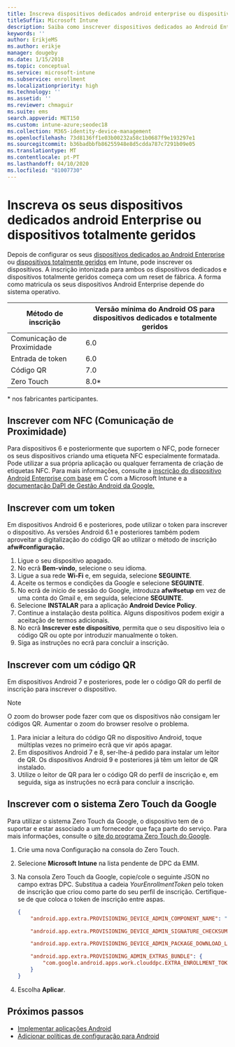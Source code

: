 ```yaml
---
title: Inscreva dispositivos dedicados android enterprise ou dispositivos totalmente geridos em Intune
titleSuffix: Microsoft Intune
description: Saiba como inscrever dispositivos dedicados ao Android Enterprise ou dispositivos totalmente geridos em Intune.
keywords: ''
author: ErikjeMS
ms.author: erikje
manager: dougeby
ms.date: 1/15/2018
ms.topic: conceptual
ms.service: microsoft-intune
ms.subservice: enrollment
ms.localizationpriority: high
ms.technology: ''
ms.assetid: ''
ms.reviewer: chmaguir
ms.suite: ems
search.appverid: MET150
ms.custom: intune-azure;seodec18
ms.collection: M365-identity-device-management
ms.openlocfilehash: 73d8136ff1e03b00232a58c1b0687f9e193297e1
ms.sourcegitcommit: b36badbbfb86255948e8d5cdda787c7291b09e05
ms.translationtype: MT
ms.contentlocale: pt-PT
ms.lasthandoff: 04/10/2020
ms.locfileid: "81007730"
---
```

# <a name="enroll-your-android-enterprise-dedicated-devices-or-fully-managed-devices"></a>Inscreva os seus dispositivos dedicados android Enterprise ou dispositivos totalmente geridos

Depois de configurar os seus [dispositivos dedicados ao Android Enterprise](android-kiosk-enroll.md) ou [dispositivos totalmente geridos](android-fully-managed-enroll.md) em Intune, pode inscrever os dispositivos. A inscrição intonizada para ambos os dispositivos dedicados e dispositivos totalmente geridos começa com um reset de fábrica. A forma como matricula os seus dispositivos Android Enterprise depende do sistema operativo.

| Método de inscrição | Versão mínima do Android OS para dispositivos dedicados e totalmente geridos |
| ----- | ----- |
| Comunicação de Proximidade | 6.0 |
| Entrada de token | 6.0 |
| Código QR | 7.0 |
| Zero Touch  | 8.0\* |

\* nos fabricantes participantes.

## <a name="enroll-by-using-near-field-communication-nfc"></a>Inscrever com NFC (Comunicação de Proximidade)

Para dispositivos 6 e posteriormente que suportem o NFC, pode fornecer os seus dispositivos criando uma etiqueta NFC especialmente formatada. Pode utilizar a sua própria aplicação ou qualquer ferramenta de criação de etiquetas NFC. Para mais informações, consulte a [inscrição do dispositivo Android Enterprise com base](https://blogs.technet.microsoft.com/cbernier/2018/10/15/nfc-based-android-enterprise-device-enrollment-with-microsoft-intune/) em C com a Microsoft Intune e a [documentação DaPI de Gestão Android da Google.](https://developers.google.com/android/management/provision-device#nfc_method)

## <a name="enroll-by-using-a-token"></a>Inscrever com um token

Em dispositivos Android 6 e posteriores, pode utilizar o token para inscrever o dispositivo. As versões Android 6.1 e posteriores também podem aproveitar a digitalização do código QR ao utilizar o método de inscrição **afw#configuração.**

1. Ligue o seu dispositivo apagado.
2. No ecrã **Bem-vindo**, selecione o seu idioma.
3. Ligue a sua rede **Wi-Fi** e, em seguida, selecione **SEGUINTE**.
4. Aceite os termos e condições da Google e selecione **SEGUINTE**.
5. No ecrã de início de sessão do Google, introduza **afw#setup** em vez de uma conta do Gmail e, em seguida, selecione **SEGUINTE**.
6. Selecione **INSTALAR** para a aplicação **Android Device Policy**.
7. Continue a instalação desta política.  Alguns dispositivos podem exigir a aceitação de termos adicionais.
8. No ecrã **Inscrever este dispositivo**, permita que o seu dispositivo leia o código QR ou opte por introduzir manualmente o token.
9. Siga as instruções no ecrã para concluir a inscrição.

## <a name="enroll-by-using-a-qr-code"></a>Inscrever com um código QR

Em dispositivos Android 7 e posteriores, pode ler o código QR do perfil de inscrição para inscrever o dispositivo.

> [!Note]
> O zoom do browser pode fazer com que os dispositivos não consigam ler códigos QR. Aumentar o zoom do browser resolve o problema.

1. Para iniciar a leitura do código QR no dispositivo Android, toque múltiplas vezes no primeiro ecrã que vir após apagar.
2. Em dispositivos Android 7 e 8, ser-lhe-á pedido para instalar um leitor de QR. Os dispositivos Android 9 e posteriores já têm um leitor de QR instalado.
3. Utilize o leitor de QR para ler o código QR do perfil de inscrição e, em seguida, siga as instruções no ecrã para concluir a inscrição.

## <a name="enroll-by-using-google-zero-touch"></a>Inscrever com o sistema Zero Touch da Google

Para utilizar o sistema Zero Touch da Google, o dispositivo tem de o suportar e estar associado a um fornecedor que faça parte do serviço.  Para mais informações, consulte o [site do programa Zero Touch do Google](https://www.android.com/enterprise/management/zero-touch/).

1. Crie uma nova Configuração na consola do Zero Touch.
2. Selecione **Microsoft Intune** na lista pendente de DPC da EMM.
3. Na consola Zero Touch da Google, copie/cole o seguinte JSON no campo extras DPC. Substitua a cadeia *YourEnrollmentToken* pelo token de inscrição que criou como parte do seu perfil de inscrição. Certifique-se de que coloca o token de inscrição entre aspas.

    ```json
    {
        "android.app.extra.PROVISIONING_DEVICE_ADMIN_COMPONENT_NAME": "com.google.android.apps.work.clouddpc/.receivers.CloudDeviceAdminReceiver",

        "android.app.extra.PROVISIONING_DEVICE_ADMIN_SIGNATURE_CHECKSUM": "I5YvS0O5hXY46mb01BlRjq4oJJGs2kuUcHvVkAPEXlg",

        "android.app.extra.PROVISIONING_DEVICE_ADMIN_PACKAGE_DOWNLOAD_LOCATION": "https://play.google.com/managed/downloadManagingApp?identifier=setup",

        "android.app.extra.PROVISIONING_ADMIN_EXTRAS_BUNDLE": {
            "com.google.android.apps.work.clouddpc.EXTRA_ENROLLMENT_TOKEN": "YourEnrollmentToken"
        }
    }
    ```

4. Escolha **Aplicar**.


## <a name="next-steps"></a>Próximos passos
- [Implementar aplicações Android](../apps/apps-deploy.md)
- [Adicionar políticas de configuração para Android](../configuration/device-profiles.md)

